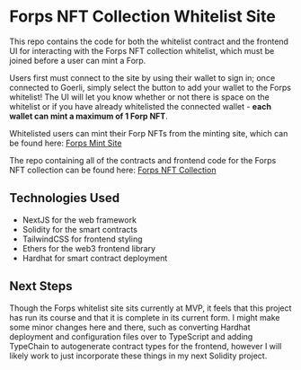 # Forps NFT Collection Whitelist Site

This repo contains the code for both the whitelist contract and the frontend UI for interacting with the Forps NFT collection whitelist, which must be joined before a user can mint a Forp.

Users first must connect to the site by using their wallet to sign in; once connected to Goerli, simply select the button to add your wallet to the Forps whitelist! The UI will let you know whether or not there is space on the whitelist or if you have already whitelisted the connected wallet - **each wallet can mint a maximum of 1 Forp NFT**.

Whitelisted users can mint their Forp NFTs from the minting site, which can be found here: [Forps Mint Site](https://forp-collection.vercel.app/)

The repo containing all of the contracts and frontend code for the Forps NFT collection can be found here: [Forps NFT Collection](https://github.com/fordpic/forp-collection)

## Technologies Used

- NextJS for the web framework
- Solidity for the smart contracts
- TailwindCSS for frontend styling
- Ethers for the web3 frontend library
- Hardhat for smart contract deployment

## Next Steps

Though the Forps whitelist site sits currently at MVP, it feels that this project has run its course and that it is complete in its current form. I might make some minor changes here and there, such as converting Hardhat deployment and configuration files over to TypeScript and adding TypeChain to autogenerate contract types for the frontend, however I will likely work to just incorporate these things in my next Solidity project.
